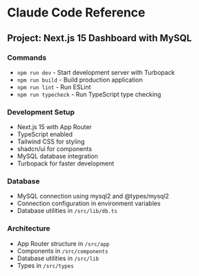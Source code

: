 # Claude Code Reference

## Project: Next.js 15 Dashboard with MySQL

### Commands
- `npm run dev` - Start development server with Turbopack
- `npm run build` - Build production application
- `npm run lint` - Run ESLint
- `npm run typecheck` - Run TypeScript type checking

### Development Setup
- Next.js 15 with App Router
- TypeScript enabled
- Tailwind CSS for styling
- shadcn/ui for components
- MySQL database integration
- Turbopack for faster development

### Database
- MySQL connection using mysql2 and @types/mysql2
- Connection configuration in environment variables
- Database utilities in `/src/lib/db.ts`

### Architecture
- App Router structure in `/src/app`
- Components in `/src/components`
- Database utilities in `/src/lib`
- Types in `/src/types`